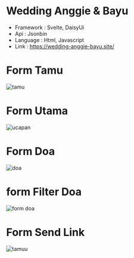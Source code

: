 # Wedding Anggie & Bayu

- Framework : Svelte, DaisyUi
- Api       : Jsonbin
- Language  : Html, Javascript
- Link      : https://wedding-anggie-bayu.site/

# Form Tamu 

![tamu](https://user-images.githubusercontent.com/70549506/209316661-c781fd31-736b-485b-ac87-11b2bd5b0e0b.PNG)

# Form Utama

![ucapan](https://user-images.githubusercontent.com/70549506/209316806-34ffcdf7-5585-4f6a-acba-9cb142be234b.PNG)

# Form Doa

![doa](https://user-images.githubusercontent.com/70549506/209316899-efa47334-1473-4ee8-8387-0615ee68de77.PNG)

# form Filter Doa

![form doa](https://user-images.githubusercontent.com/70549506/209317069-8628b528-ee78-436a-bda4-a7185d30dde1.PNG)

# Form Send Link

![tamuu](https://user-images.githubusercontent.com/70549506/209317137-4b20cb78-7a8b-4bbd-9da0-195b3e007a74.PNG)
